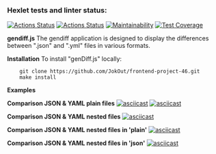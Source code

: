 ### Hexlet tests and linter status:
[![Actions Status](https://github.com/JokOut/frontend-project-46/workflows/hexlet-check/badge.svg)](https://github.com/JokOut/frontend-project-46/actions)
[![Actions Status](https://github.com/JokOut/frontend-project-46/workflows/.github/workflows/genDiff.yml/badge.svg)](https://github.com/JokOut/frontend-project-46/actions)
[![Maintainability](https://api.codeclimate.com/v1/badges/5d6980f03405c43a629f/maintainability)](https://codeclimate.com/github/JokOut/frontend-project-46/maintainability)
[![Test Coverage](https://api.codeclimate.com/v1/badges/5d6980f03405c43a629f/test_coverage)](https://codeclimate.com/github/JokOut/frontend-project-46/test_coverage)


**gendiff.js**
The gendiff application is designed to display the differences between ".json" and ".yml" files in various formats.

**Installation**
To install "genDiff.js" locally:
```
    git clone https://github.com/JokOut/frontend-project-46.git
    make install
```

**Examples**

**Comparison JSON & YAML plain files**
[![asciicast](https://asciinema.org/a/FR8AMsa9ihPlIbwbqOSGZPLFk.svg)](https://asciinema.org/a/FR8AMsa9ihPlIbwbqOSGZPLFk)
[![asciicast](https://asciinema.org/a/uIT6069pkgrbEgUnPCOUmdW87.svg)](https://asciinema.org/a/uIT6069pkgrbEgUnPCOUmdW87)

**Comparison JSON & YAML nested files**
[![asciicast](https://asciinema.org/a/vjVeqoTcnOzmC4RjcOYeDQuu4.svg)](https://asciinema.org/a/vjVeqoTcnOzmC4RjcOYeDQuu4)

**Comparison JSON & YAML nested files in 'plain'**
[![asciicast](https://asciinema.org/a/8BXPXD5MqdWfLCLy2yhMpU7ua.svg)](https://asciinema.org/a/8BXPXD5MqdWfLCLy2yhMpU7ua)

**Comparison JSON & YAML nested files in 'json'**
[![asciicast](https://asciinema.org/a/BlZUcs3M175uu2jpE8ajRHP5y.svg)](https://asciinema.org/a/BlZUcs3M175uu2jpE8ajRHP5y)